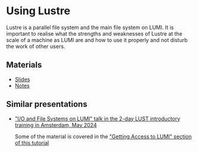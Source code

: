 # Using Lustre

<!-- *Presenter: Kurt Lust*  -->

Lustre is a parallel file system and the main file system on LUMI.
It is important to realise what the strengths and weaknesses of Lustre at the
scale of a machine as LUMI are and how to use it properly and not disturb the
work of other users.


## Materials

-   [Slides](https://465000095.lumidata.eu/training-materials-web/intro-evolving/files/LUMI-BE-Intro-evolving-09-Lustre.pdf)
-   [Notes](09-Lustre.md)


## Similar presentations

-   ["I/O and File Systems on LUMI" talk in the 2-day LUST introductory training in Amsterdam, May 2024](https://lumi-supercomputer.github.io/LUMI-training-materials/2day-20240502/extra_08_Lustre/)
  
    Some of the material is covered in the ["Getting Access to LUMI" section of this tutorial](M03-Access.md)
